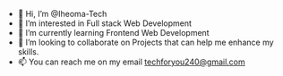 - 👋 Hi, I’m @Iheoma-Tech
- 👀 I’m interested in Full stack Web Development
- 🌱 I’m currently learning Frontend Web Development
- 💞️ I’m looking to collaborate on Projects that can help me enhance my skills.
- 📫 You can reach me on my email techforyou240@gmail.com

<!---
Iheoma-Tech/Iheoma-Tech is a ✨ special ✨ repository because its `README.md` (this file) appears on your GitHub profile.
You can click the Preview link to take a look at your changes.
--->
